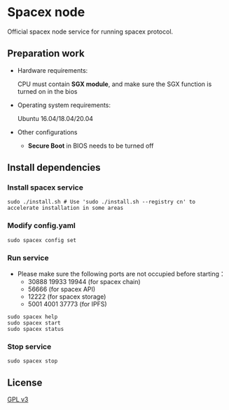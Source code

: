 # Spacex node
Official spacex node service for running spacex protocol.

## Preparation work
- Hardware requirements: 

  CPU must contain **SGX module**, and make sure the SGX function is turned on in the bios

- Operating system requirements:

  Ubuntu 16.04/18.04/20.04
  
- Other configurations

  - **Secure Boot** in BIOS needs to be turned off

## Install dependencies

### Install spacex service
```shell
sudo ./install.sh # Use 'sudo ./install.sh --registry cn' to accelerate installation in some areas
```

### Modify config.yaml
```shell
sudo spacex config set
```

### Run service

- Please make sure the following ports are not occupied before starting：
  - 30888 19933 19944 (for spacex chain)
  - 56666 (for spacex API)
  - 12222 (for spacex storage)
  - 5001 4001 37773 (for IPFS)

```shell
sudo spacex help
sudo spacex start
sudo spacex status
```

### Stop service

```shell
sudo spacex stop
```

## License

[GPL v3](LICENSE)
